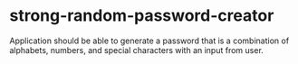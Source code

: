 # strong-random-password-creator

Application should be able to generate a password that is a combination of alphabets, numbers, and special characters with an input from user.
